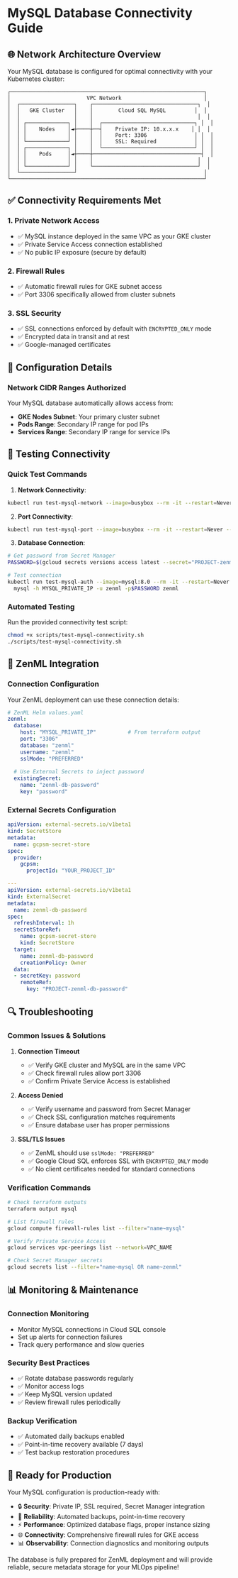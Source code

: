 # MySQL Database Connectivity Guide

## 🌐 **Network Architecture Overview**

Your MySQL database is configured for optimal connectivity with your Kubernetes cluster:

```
┌─────────────────────────────────────────────────────────────┐
│                        VPC Network                          │
│  ┌─────────────────┐    ┌─────────────────────────────────┐  │
│  │   GKE Cluster   │    │        Cloud SQL MySQL         │  │
│  │                 │    │                                 │  │
│  │ ┌─────────────┐ │    │  ┌─────────────────────────────┐ │  │
│  │ │    Nodes    │◄┼────┼──┤    Private IP: 10.x.x.x    │ │  │
│  │ │             │ │    │  │    Port: 3306               │ │  │
│  │ └─────────────┘ │    │  │    SSL: Required            │ │  │
│  │ ┌─────────────┐ │    │  └─────────────────────────────┘ │  │
│  │ │    Pods     │◄┼────┼──────────────────────────────────┤  │
│  │ │             │ │    │                                 │  │
│  │ └─────────────┘ │    └─────────────────────────────────┘  │
│  └─────────────────┘                                        │
└─────────────────────────────────────────────────────────────┘
```

## ✅ **Connectivity Requirements Met**

### 1. **Private Network Access**
- ✅ MySQL instance deployed in the same VPC as your GKE cluster
- ✅ Private Service Access connection established
- ✅ No public IP exposure (secure by default)

### 2. **Firewall Rules**
- ✅ Automatic firewall rules for GKE subnet access
- ✅ Port 3306 specifically allowed from cluster subnets

### 3. **SSL Security**
- ✅ SSL connections enforced by default with `ENCRYPTED_ONLY` mode
- ✅ Encrypted data in transit and at rest
- ✅ Google-managed certificates

## 🔧 **Configuration Details**

### **Network CIDR Ranges Authorized**
Your MySQL database automatically allows access from:
- **GKE Nodes Subnet**: Your primary cluster subnet
- **Pods Range**: Secondary IP range for pod IPs
- **Services Range**: Secondary IP range for service IPs

## 🧪 **Testing Connectivity**

### **Quick Test Commands**

1. **Network Connectivity**:
```bash
kubectl run test-mysql-network --image=busybox --rm -it --restart=Never -- ping MYSQL_PRIVATE_IP
```

2. **Port Connectivity**:
```bash
kubectl run test-mysql-port --image=busybox --rm -it --restart=Never -- telnet MYSQL_PRIVATE_IP 3306
```

3. **Database Connection**:
```bash
# Get password from Secret Manager
PASSWORD=$(gcloud secrets versions access latest --secret="PROJECT-zenml-db-password")

# Test connection
kubectl run test-mysql-auth --image=mysql:8.0 --rm -it --restart=Never -- \
  mysql -h MYSQL_PRIVATE_IP -u zenml -p$PASSWORD zenml
```

### **Automated Testing**
Run the provided connectivity test script:
```bash
chmod +x scripts/test-mysql-connectivity.sh
./scripts/test-mysql-connectivity.sh
```

## 🚀 **ZenML Integration**

### **Connection Configuration**
Your ZenML deployment can use these connection details:

```yaml
# ZenML Helm values.yaml
zenml:
  database:
    host: "MYSQL_PRIVATE_IP"          # From terraform output
    port: "3306"
    database: "zenml"
    username: "zenml"
    sslMode: "PREFERRED"
    
  # Use External Secrets to inject password
  existingSecret:
    name: "zenml-db-password"
    key: "password"
```

### **External Secrets Configuration**
```yaml
apiVersion: external-secrets.io/v1beta1
kind: SecretStore
metadata:
  name: gcpsm-secret-store
spec:
  provider:
    gcpsm:
      projectId: "YOUR_PROJECT_ID"

---
apiVersion: external-secrets.io/v1beta1
kind: ExternalSecret
metadata:
  name: zenml-db-password
spec:
  refreshInterval: 1h
  secretStoreRef:
    name: gcpsm-secret-store
    kind: SecretStore
  target:
    name: zenml-db-password
    creationPolicy: Owner
  data:
  - secretKey: password
    remoteRef:
      key: "PROJECT-zenml-db-password"
```

## 🔍 **Troubleshooting**

### **Common Issues & Solutions**

1. **Connection Timeout**
   - ✅ Verify GKE cluster and MySQL are in the same VPC
   - ✅ Check firewall rules allow port 3306
   - ✅ Confirm Private Service Access is established

2. **Access Denied**
   - ✅ Verify username and password from Secret Manager
   - ✅ Check SSL configuration matches requirements
   - ✅ Ensure database user has proper permissions

3. **SSL/TLS Issues**
   - ✅ ZenML should use `sslMode: "PREFERRED"`
   - ✅ Google Cloud SQL enforces SSL with `ENCRYPTED_ONLY` mode
   - ✅ No client certificates needed for standard connections

### **Verification Commands**

```bash
# Check terraform outputs
terraform output mysql

# List firewall rules
gcloud compute firewall-rules list --filter="name~mysql"

# Verify Private Service Access
gcloud services vpc-peerings list --network=VPC_NAME

# Check Secret Manager secrets
gcloud secrets list --filter="name~mysql OR name~zenml"
```

## 📊 **Monitoring & Maintenance**

### **Connection Monitoring**
- Monitor MySQL connections in Cloud SQL console
- Set up alerts for connection failures
- Track query performance and slow queries

### **Security Best Practices**
- ✅ Rotate database passwords regularly
- ✅ Monitor access logs
- ✅ Keep MySQL version updated
- ✅ Review firewall rules periodically

### **Backup Verification**
- ✅ Automated daily backups enabled
- ✅ Point-in-time recovery available (7 days)
- ✅ Test backup restoration procedures

## 🎯 **Ready for Production**

Your MySQL configuration is production-ready with:
- 🔒 **Security**: Private IP, SSL required, Secret Manager integration
- 🔄 **Reliability**: Automated backups, point-in-time recovery
- ⚡ **Performance**: Optimized database flags, proper instance sizing
- 🌐 **Connectivity**: Comprehensive firewall rules for GKE access
- 📊 **Observability**: Connection diagnostics and monitoring outputs

The database is fully prepared for ZenML deployment and will provide reliable, secure metadata storage for your MLOps pipeline!
